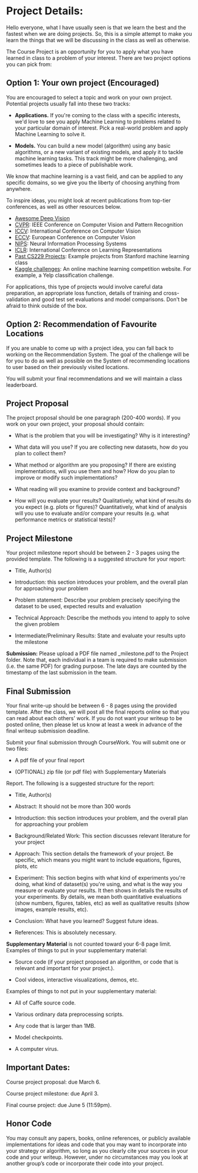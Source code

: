 # Project Details:

Hello everyone, what I have usually seen is that we learn the best and the fastest when we are doing projects. So, this is a simple attempt to make you learn the things that we will be discussing in the class as well as otherwise.

The Course Project is an opportunity for you to apply what you have learned in class to a problem of your interest. There are two project options you can pick from:

## Option 1: Your own project (Encouraged)

You are encouraged to select a topic and work on your own project. Potential projects usually fall into these two tracks:

* <strong>Applications.</strong> If you're coming to the class with a specific interests, we'd love to see you apply Machine Learning to problems related to your particular domain of interest. Pick a real-world problem and apply Machine Learning to solve it. 

* <strong>Models.</strong> You can build a new model (algorithm) using any basic algorithms, or a new variant of existing models, and apply it to tackle machine learning tasks. This track might be more challenging, and sometimes leads to a piece of publishable work.

We know that machine learning is a vast field, and can be applied to any specific domains, so we give you the liberty of choosing anything from anywhere.

To inspire ideas, you might look at recent publications from top-tier conferences, as well as other resources below.

*  [Awesome Deep Vision](https://github.com/kjw0612/awesome-deep-vision)
*  [CVPR](http://www.pamitc.org/cvpr14/accepted_papers.php): IEEE Conference on Computer Vision and Pattern Recognition
*  [ICCV](http://www.cvpapers.com/iccv2013.html): International Conference on Computer Vision
*  [ECCV](http://eccv2014.org/accepted-papers/): European Conference on Computer Vision
*  [NIPS](http://nips.cc/Conferences/2014/Program/accepted-papers.php): Neural Information Processing Systems
*  [ICLR](http://openreview.net/venue/iclr2014): International Conference on Learning Representations
*  [Past CS229 Projects](http://cs229.stanford.edu/projects2013.html): Example projects from Stanford machine learning class  
*  [Kaggle challenges](http://www.kaggle.com/): An online machine learning competition website. For example, a Yelp classification challenge.

For applications, this type of projects would involve careful data preparation, an appropriate loss function, details of training and cross-validation and good test set evaluations and model comparisons. Don't be afraid to think outside of the box.

## Option 2: Recommendation of Favourite Locations

If you are unable to come up with a project idea, you can fall back to working on the Recommendation System. The goal of the challenge will be for you to do as well as possible on the System of recommending locations to user based on their previously visited locations.

You will submit your final recommendations and we will maintain a class leaderboard.

## Project Proposal
The project proposal should be one paragraph (200-400 words). If you work on your own project, your proposal should contain:

*  What is the problem that you will be investigating? Why is it interesting?

*  What data will you use? If you are collecting new datasets, how do you plan to collect them?

*  What method or algorithm are you proposing? If there are existing implementations, will you use them and how? How do you plan to improve or modify such implementations?

*  What reading will you examine to provide context and background?

*  How will you evaluate your results? Qualitatively, what kind of results do you expect (e.g. plots or figures)? Quantitatively, what kind of analysis will you use to evaluate and/or compare your results (e.g. what performance metrics or statistical tests)?

    
## Project Milestone
Your project milestone report should be between 2 - 3 pages using the provided template. The following is a suggested structure for your report:

*  Title, Author(s)

*  Introduction: this section introduces your problem, and the overall plan for approaching your problem

*  Problem statement: Describe your problem precisely specifying the dataset to be used, expected results and evaluation

*  Technical Approach: Describe the methods you intend to apply to solve the given problem

*  Intermediate/Preliminary Results: State and evaluate your results upto the milestone


<strong>Submission:</strong> Please upload a PDF file named <your name>_milestone.pdf to the Project folder. Note that, each individual in a team is required to make submission (i.e. the same PDF) for grading purpose. The late days are counted by the timestamp of the last submission in the team.

## Final Submission

Your final write-up should be between 6 - 8 pages using the provided template. After the class, we will post all the final reports online so that you can read about each others' work. If you do not want your writeup to be posted online, then please let us know at least a week in advance of the final writeup submission deadline.

Submit your final submission through CourseWork. You will submit one or two files:

*  A pdf file of your final report

*  (OPTIONAL) zip file (or pdf file) with Supplementary Materials

Report. The following is a suggested structure for the report:

*  Title, Author(s)

*  Abstract: It should not be more than 300 words

*  Introduction: this section introduces your problem, and the overall plan for approaching your problem

*  Background/Related Work: This section discusses relevant literature for your project

*  Approach: This section details the framework of your project. Be specific, which means you might want to include equations, figures, plots, etc

*  Experiment: This section begins with what kind of experiments you're doing, what kind of dataset(s) you're using, and what is the way you measure or evaluate your results. It then shows in details the results of your experiments. By details, we mean both quantitative evaluations (show numbers, figures, tables, etc) as well as qualitative results (show images, example results, etc).

*  Conclusion: What have you learned? Suggest future ideas.

*  References: This is absolutely necessary.

<strong>Supplementary Material</strong> is not counted toward your 6-8 page limit.
Examples of things to put in your supplementary material:

*  Source code (if your project proposed an algorithm, or code that is relevant and important for your project.).

*  Cool videos, interactive visualizations, demos, etc.

Examples of things to not put in your supplementary material:

*  All of Caffe source code.

*  Various ordinary data preprocessing scripts.

*  Any code that is larger than 1MB.

*  Model checkpoints.

*  A computer virus.

## Important Dates:

Course project proposal: due March 6.

Course project milestone: due April 3.

Final course project: due June 5 (11:59pm).

## Honor Code
You may consult any papers, books, online references, or publicly available implementations for ideas and code that you may want to incorporate into your strategy or algorithm, so long as you clearly cite your sources in your code and your writeup. However, under no circumstances may you look at another group’s code or incorporate their code into your project. 

